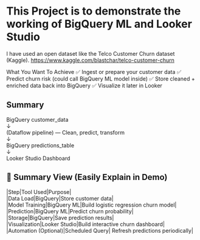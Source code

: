 # This Project is to demonstrate the working of BigQuery ML and Looker Studio

I have used an open dataset like the Telco Customer Churn dataset (Kaggle).
    https://www.kaggle.com/blastchar/telco-customer-churn

What You Want To Achieve
✅ Ingest or prepare your customer data
✅ Predict churn risk (could call BigQuery ML model inside)
✅ Store cleaned + enriched data back into BigQuery
✅ Visualize it later in Looker

## Summary
BigQuery customer_data<br />
    ↓<br />
(Dataflow pipeline) — Clean, predict, transform<br />
    ↓<br />
BigQuery predictions_table<br />
    ↓<br />
Looker Studio Dashboard<br />

## 🌟 Summary View (Easily Explain in Demo)

|Step|Tool Used|Purpose|<br />
|Data Load|BigQuery|Store customer data|<br />
|Model Training|BigQuery ML|Build logistic regression churn model|<br />
|Prediction|BigQuery ML|Predict churn probability|<br />
|Storage|BigQuery|Save prediction results|<br />
|Visualization|Looker Studio|Build interactive churn dashboard|<br />
|Automation (Optional)|Scheduled Query|	Refresh predictions periodically|<br />


